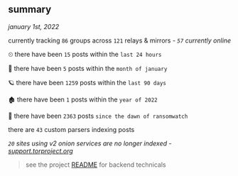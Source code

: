 
## summary
_january 1st, 2022_

currently tracking `86` groups across `121` relays & mirrors - _`57` currently online_

⏲ there have been `15` posts within the `last 24 hours`

🦈 there have been `5` posts within the `month of january`

🪐 there have been `1259` posts within the `last 90 days`

🏚 there have been `1` posts within the `year of 2022`

🦕 there have been `2363` posts `since the dawn of ransomwatch`

there are `43` custom parsers indexing posts

_`20` sites using v2 onion services are no longer indexed - [support.torproject.org](https://support.torproject.org/onionservices/v2-deprecation/)_

> see the project [README](https://github.com/thetanz/ransomwatch#ransomwatch--) for backend technicals
